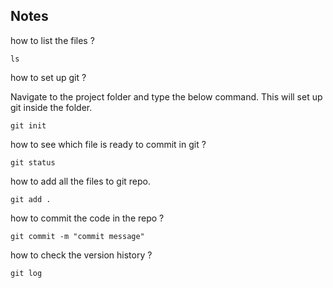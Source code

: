 ## Notes

how to list the files ?

```
ls
```

how to set up git ?

Navigate to the project folder and type the below command. This will set up git inside the folder.

```
git init
```

how to see which file is ready to commit in git ?

```
git status
```

how to add all the files to git repo.

```
git add .
```

how to commit the code in the repo ?

```
git commit -m "commit message"
```

how to check the version history ?

```
git log
```



